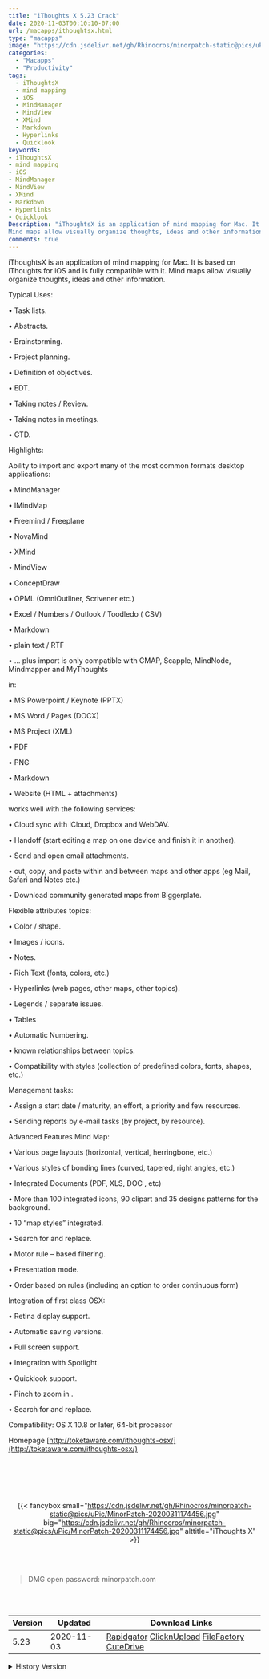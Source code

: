 ```yaml
---
title: "iThoughts X 5.23 Crack"
date: 2020-11-03T00:10:10-07:00
url: /macapps/ithoughtsx.html
type: "macapps"
image: "https://cdn.jsdelivr.net/gh/Rhinocros/minorpatch-static@pics/uPic/hIvrVG.png"
categories:
  - "Macapps"
  - "Productivity"
tags:
  - iThoughtsX
  - mind mapping
  - iOS
  - MindManager
  - MindView
  - XMind
  - Markdown
  - Hyperlinks
  - Quicklook
keywords:
- iThoughtsX
- mind mapping
- iOS
- MindManager
- MindView
- XMind
- Markdown
- Hyperlinks
- Quicklook
Description: "iThoughtsX is an application of mind mapping for Mac. It is based on iThoughts for iOS and is fully compatible with it.
Mind maps allow visually organize thoughts, ideas and other information."
comments: true
---
```


iThoughtsX is an application of mind mapping for Mac. It is based on iThoughts for iOS and is fully compatible with it.
Mind maps allow visually organize thoughts, ideas and other information.

Typical Uses:

• Task lists.

• Abstracts.

• Brainstorming.

• Project planning.

• Definition of objectives.

• EDT.

• Taking notes / Review.

• Taking notes in meetings.

• GTD.



Highlights:

Ability to import and export many of the most common formats desktop applications:

• MindManager

• IMindMap

• Freemind / Freeplane

• NovaMind

• XMind

• MindView

• ConceptDraw

• OPML (OmniOutliner, Scrivener etc.)

• Excel / Numbers / Outlook / Toodledo ( CSV)

• Markdown

• plain text / RTF

• … plus import is only compatible with CMAP, Scapple, MindNode, Mindmapper and MyThoughts



in:

• MS Powerpoint / Keynote (PPTX)

• MS Word / Pages (DOCX)

• MS Project (XML)

• PDF

• PNG

• Markdown

• Website (HTML + attachments)



works well with the following services:

• Cloud sync with iCloud, Dropbox and WebDAV.

• Handoff (start editing a map on one device and finish it in another).

• Send and open email attachments.

• cut, copy, and paste within and between maps and other apps (eg Mail, Safari and Notes etc.)

• Download community generated maps from Biggerplate.


Flexible attributes topics:

• Color / shape.

• Images / icons.

• Notes.

• Rich Text (fonts, colors, etc.)

• Hyperlinks (web pages, other maps, other topics).

• Legends / separate issues.

• Tables

• Automatic Numbering.

• known relationships between topics.


• Compatibility with styles (collection of predefined colors, fonts, shapes, etc.)



Management tasks:

• Assign a start date / maturity, an effort, a priority and few resources.




• Sending reports by e-mail tasks (by project, by resource).




Advanced Features Mind Map:

• Various page layouts (horizontal, vertical, herringbone, etc.)

• Various styles of bonding lines (curved, tapered, right angles, etc.)

• Integrated Documents (PDF, XLS, DOC , etc)

• More than 100 integrated icons, 90 clipart and 35 designs patterns for the background.

• 10 “map styles” integrated.

• Search for and replace.

• Motor rule – based filtering.

• Presentation mode.

• Order based on rules (including an option to order continuous form)



Integration of first class OSX:

• Retina display support.

• Automatic saving versions.

• Full screen support.

• Integration with Spotlight.

• Quicklook support.

• Pinch to zoom in .

• Search for and replace.



Compatibility: OS X 10.8 or later, 64-bit processor

Homepage [http://toketaware.com/ithoughts-osx/](http://toketaware.com/ithoughts-osx/)

<br/>
<br/>
<script async src="https://pagead2.googlesyndication.com/pagead/js/adsbygoogle.js"></script>
<ins class="adsbygoogle"
     style="display:block; text-align:center;"
     data-ad-layout="in-article"
     data-ad-format="fluid"
     data-ad-client="ca-pub-8746275014476192"
     data-ad-slot="5144997159"></ins>
<script>
     (adsbygoogle = window.adsbygoogle || []).push({});
</script>
<br/>
<br/>


<center>

{{< fancybox small="https://cdn.jsdelivr.net/gh/Rhinocros/minorpatch-static@pics/uPic/MinorPatch-20200311174456.jpg" big="https://cdn.jsdelivr.net/gh/Rhinocros/minorpatch-static@pics/uPic/MinorPatch-20200311174456.jpg" alttitle="iThoughts X" >}}

</center>

<br/>
<br/>


> DMG open password: minorpatch.com

<br/>

<br/>
<div id="history_version" class="history_version">

| Version | Updated | Download Links |
| ---- | ---- | ---- |
| 5.23 | 2020-11-03 | [Rapidgator](https://ouo.io/pEiqnz)   [ClicknUpload](https://ouo.io/uT84AC)   [FileFactory](https://ouo.io/ayu6Pn)   [CuteDrive](https://ouo.io/jIaOcO) |
<details>
<summary>History Version</summary>

| Version | Updated | Download Links |
| ---- | ---- | ---- |
| 5.22 | 2020-07-21 | [UsersCloud](https://ouo.io/HrFp4A)   [ClicknUpload](https://ouo.io/Wds9Vw)   [FileFactory](https://ouo.io/b2XWCi)   [CuteDrive](https://ouo.io/IOsxSf) |
| 5.21 | 2020-06-13 | [UsersCloud](https://ouo.io/XlaujmC)   [ClicknUpload](https://ouo.io/N8R5KZ)   [FileFactory](https://ouo.io/WIBXDB)   [CuteDrive](https://ouo.io/KlEHQ0Z) |
| 5.20.1 | 2020-04-03 | [UsersCloud](https://ouo.io/KeLIJ4)   [ClicknUpload](https://ouo.io/zFJqmC)   [FileFactory](https://ouo.io/kcUfihk)   [CuteDrive](https://ouo.io/zaoZ3U) |
| 5.19 | 2020-03-11 | [UsersCloud](https://ouo.io/iS9977)   [ClicknUpload](https://ouo.io/xCCLkZ)   [FileFactory](https://ouo.io/9iVWEf)   [CuteDrive](https://ouo.io/K2Lnww) |
</details>

</div>
